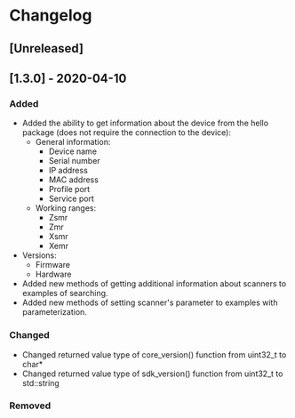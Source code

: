 # Changelog

## [Unreleased]

## [1.3.0] - 2020-04-10
### Added
- Added the ability to get information about the device from the hello package 
(does not require the connection to the device):
  - General information:
    * Device name
    * Serial number
    * IP address
    * MAC address
    * Profile port
    * Service port
  - Working ranges:
    * Zsmr
    * Zmr
    * Xsmr
    * Xemr
 - Versions:
    * Firmware
    * Hardware
- Added new methods of getting additional information about scanners to examples of searching.
- Added new methods of setting scanner's parameter to examples with parameterization.

### Changed
- Changed returned value type of core_version() function from uint32_t to char*
- Changed returned value type of sdk_version() function from uint32_t to std::string


### Removed